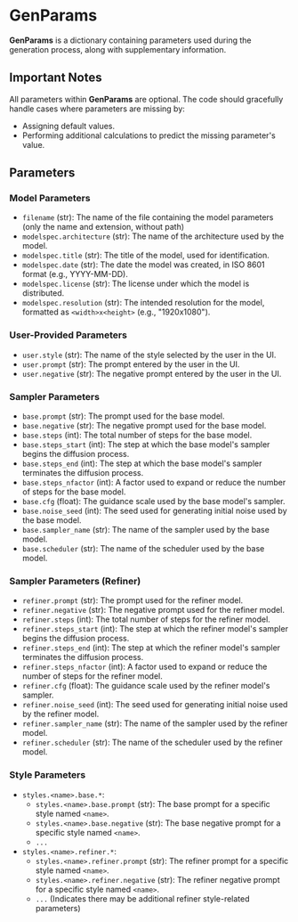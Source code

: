 # GenParams

**GenParams** is a dictionary containing parameters used during the generation process, along with supplementary information.

## Important Notes

All parameters within **GenParams** are optional. The code should gracefully handle cases where parameters are missing by:

*   Assigning default values.
*   Performing additional calculations to predict the missing parameter's value.

## Parameters

### Model Parameters

*   `filename` (str): The name of the file containing the model parameters (only the name and extension, without path)
*   `modelspec.architecture` (str): The name of the architecture used by the model.
*   `modelspec.title` (str): The title of the model, used for identification.
*   `modelspec.date` (str): The date the model was created, in ISO 8601 format (e.g., YYYY-MM-DD).
*   `modelspec.license` (str): The license under which the model is distributed.
*   `modelspec.resolution` (str): The intended resolution for the model, formatted as `<width>x<height>` (e.g., "1920x1080").

### User-Provided Parameters

*   `user.style` (str): The name of the style selected by the user in the UI.
*   `user.prompt` (str): The prompt entered by the user in the UI.
*   `user.negative` (str): The negative prompt entered by the user in the UI.

### Sampler Parameters

*   `base.prompt` (str): The prompt used for the base model.
*   `base.negative` (str): The negative prompt used for the base model.
*   `base.steps` (int): The total number of steps for the base model.
*   `base.steps_start` (int): The step at which the base model's sampler begins the diffusion process.
*   `base.steps_end` (int): The step at which the base model's sampler terminates the diffusion process.
*   `base.steps_nfactor` (int): A factor used to expand or reduce the number of steps for the base model.
*   `base.cfg` (float): The guidance scale used by the base model's sampler.
*   `base.noise_seed` (int): The seed used for generating initial noise used by the base model.
*   `base.sampler_name` (str): The name of the sampler used by the base model.
*   `base.scheduler` (str): The name of the scheduler used by the base model.

### Sampler Parameters (Refiner)

*   `refiner.prompt` (str): The prompt used for the refiner model.
*   `refiner.negative` (str): The negative prompt used for the refiner model.
*   `refiner.steps` (int): The total number of steps for the refiner model.
*   `refiner.steps_start` (int): The step at which the refiner model's sampler begins the diffusion process.
*   `refiner.steps_end` (int): The step at which the refiner model's sampler terminates the diffusion process.
*   `refiner.steps_nfactor` (int): A factor used to expand or reduce the number of steps for the refiner model.
*   `refiner.cfg` (float): The guidance scale used by the refiner model's sampler.
*   `refiner.noise_seed` (int): The seed used for generating initial noise used by the refiner model.
*   `refiner.sampler_name` (str): The name of the sampler used by the refiner model.
*   `refiner.scheduler` (str): The name of the scheduler used by the refiner model.

### Style Parameters

*   `styles.<name>.base.*`:
    *   `styles.<name>.base.prompt` (str): The base prompt for a specific style named `<name>`.
    *   `styles.<name>.base.negative` (str): The base negative prompt for a specific style named `<name>`.
    *   `...`
*   `styles.<name>.refiner.*`:
    *   `styles.<name>.refiner.prompt` (str): The refiner prompt for a specific style named `<name>`.
    *   `styles.<name>.refiner.negative` (str): The refiner negative prompt for a specific style named `<name>`.
    *   `...` (Indicates there may be additional refiner style-related parameters)



